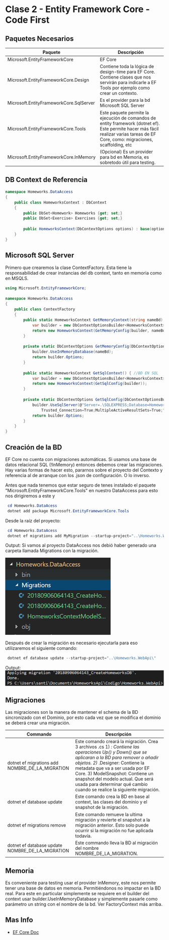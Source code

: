 # Clase 2 - Entity Framework Core - Code First

## Paquetes Necesarios

Paquete | Descripción
------------ | -------------
Microsoft.EntityFrameworkCore| EF Core
Microsoft.EntityFrameworkCore.Design| Contiene toda la lógica de design-time para EF Core. Contiene clases que nos servirán para indicarle a EF Tools por ejemplo como crear un contexto.
Microsoft.EntityFrameworkCore.SqlServer| Es el provider para la bd Microsoft SQL Server
Microsoft.EntityFrameworkCore.Tools| Este paquete permite la ejecución de comandos de entity framework (dotnet ef). Este permite hacer más fácil realizar varias tareas de EF Core, como: migraciones, scaffolding, etc
Microsoft.EntityFrameworkCore.InMemory| (Opcional) Es un provider para bd en Memoria, es sobretodo útil para testing.

## DB Context de Referencia

```c#
namespace Homeworks.DataAccess
{
    public class HomeworksContext : DbContext
    {
        public DbSet<Homework> Homeworks {get; set;}
        public DbSet<Exercise> Exercises {get; set;}

        public HomeworksContext(DbContextOptions options) : base(options) { }
    }
}
```

## Microsoft SQL Server

Primero que crearemos la clase ContextFactory. Esta tiene la responsabilidad de crear instancias del db context, tanto en memoria como en MSQLS.

```c#
using Microsoft.EntityFrameworkCore;

namespace Homeworks.DataAccess
{
    public class ContextFactory
    {
        public static HomeworksContext GetMemoryContext(string nameBd) { //BD EN MEMORIA
            var builder = new DbContextOptionsBuilder<HomeworksContext>();
            return new HomeworksContext(GetMemoryConfig(builder, nameBd));
        }

        private static DbContextOptions GetMemoryConfig(DbContextOptionsBuilder builder, string nameBd) {
            builder.UseInMemoryDatabase(nameBd);
            return builder.Options;
        }

        public static HomeworksContext GetSqlContext() { //BD EN SQL
            var builder = new DbContextOptionsBuilder<HomeworksContext>();
            return new HomeworksContext(GetSqlConfig(builder));
        }

        private static DbContextOptions GetSqlConfig(DbContextOptionsBuilder builder) {
            builder.UseSqlServer(@"Server=.\SQLEXPRESS;Database=HomeworksDB;
                Trusted_Connection=True;MultipleActiveResultSets=True;");
            return builder.Options;
        }
    }
}
```

## Creación de la BD

EF Core no cuenta con migraciones automáticas. Si usamos una base de datos relacional SQL (!InMemory) entonces debemos crear las migraciones. Hay varias formas de hacer esto, pararnos sobre el proyecto del Contexto y referencia al de arranque con los .json de configuración. O lo inverso.

Antes que nada tenemos que estar seguro de tenes instalado el paquete "Microsoft.EntityFrameworkCore.Tools" en nuestro DataAccess para esto nos dirigiremos a este y

```PowerShell
 cd Homeworks.DataAcess
 dotnet add package Microsoft.EntityFrameworkCore.Tools
```

Desde la raíz del proyecto:

```PowerShell
 cd Homeworks.DataAcess
 dotnet ef migrations add MyMigration --startup-project="..\Homeworks.WebApi\"
```

Output: Si vamos al proyecto DataAccess nos debió haber generado una carpeta llamada Migrations con la migración.

![Imagen CreateHomeworksDB](../imgs/migracionCreateDB.PNG)

Después de crear la migración es necesario ejecutarla para eso utilizaremos el siguiente comando:

```PowerShell
 dotnet ef database update --startup-project="..\Homeworks.WebApi\"
```

Output:
![Imagen UpdateHomeworksDB](../imgs/migracionUpdateDB.PNG)

## Migraciones

Las migraciones son la manera de mantener el schema de la BD sincronizado con el Dominio, por esto cada vez que se modifica el dominio se deberá crear una migración.

Commando | Descripción
------------ | -------------
dotnet ef migrations add NOMBRE_DE_LA_MIGRATION| Este comando creará la migración. Crea 3 archivos .cs 1) <timestamp>_<migration name>: Contiene las operaciones Up() y Down() que se aplicaran a la BD para remover o añadir objetos. 2) <timestamp>_<migration name>.Designer: Contiene la metadata que va a ser usada por EF Core. 3) <contextname>ModelSnapshot: Contiene un snapshot del modelo actual. Que será usada para determinar qué cambio cuando se realice la siguiente migración.
dotnet ef database update| Este comando crea la BD en base al context, las clases del dominio y el snapshot de la migración.
dotnet ef migrations remove| Este comando remueve la ultima migración y revierte el snapshot a la migración anterior. Esto solo puede ocurrir si la migración no fue aplicada todavía.
dotnet ef database update NOMBRE_DE_LA_MIGRATION| Este commando lleva la BD al migración del nombre NOMBRE_DE_LA_MIGRATION.
  
## Memoria

Es conveniente para testing usar el provider InMemory, este nos permite tener una base de datos en memoria. Permitiéndonos no impactar en la BD real.
Para este en particular simplemente se requiere en el builder del context
usar builder.UseInMemoryDatabase y simplemente pasarle como parámetro un string con el nombre de la bd. Ver FactoryContext más arriba.

## Mas Info

* [EF Core Doc](http://www.entityframeworktutorial.net/efcore/entity-framework-core.aspx)

